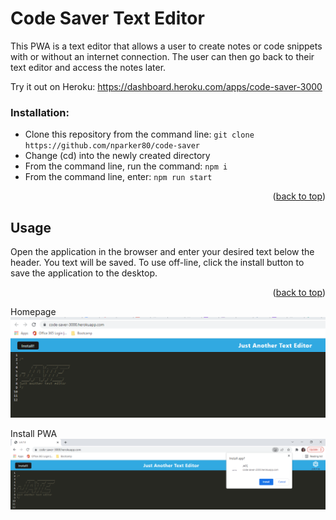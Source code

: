 # Code Saver Text Editor

This PWA is a text editor that allows a user to create notes or code snippets with or without an internet connection. The user can then go back to their text editor and access the notes later.

Try it out on Heroku: https://dashboard.heroku.com/apps/code-saver-3000

### Installation:

<ul><li>Clone this repository from the command line: <code>git clone https://github.com/nparker80/code-saver</code></li><li>Change (cd) into the newly created directory</li><li>From the command line, run the command: <code>npm i</code to install all necessary packages</li><li>From the command line, enter: <code>npm run start</code></li></ul>
  
  <p align="right">(<a href="#top">back to top</a>)</p>
  
  ## Usage
 
Open the application in the browser and enter your desired text below the header. You text will be saved. To use off-line, click the install button to save the application to the desktop.

  <p align="right">(<a href="#top">back to top</a>)</p>

Homepage
![image](images_readme/Pic1.png)

Install PWA
![image](images_readme/Install.png)
